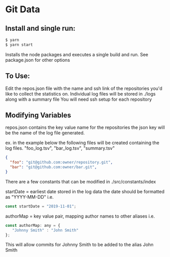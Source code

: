 # Git Data

## Install and single run:
```sh
$ yarn
$ yarn start 
```
Installs the node packages and executes a single build and run.
See package.json for other options

## To Use:
Edit the repos.json file with the name and ssh link of the repositories you'd like to collect the statistics on.
Individual log files will be stored in ./logs along with a summary file
You will need ssh setup for each repository

## Modifying Variables
repos.json contains the key value name for the repositories
the json key will be the name of the log file generated.

ex.  in the example below the following files will be created
containing the log files.  "foo_log.tsv", "bar_log.tsv", "summary.tsv"
```json
{
  "foo": "git@github.com:owner/repository.git",
  "bar": "git@github.com:owner/bar.git",
}
```


There are a few constants that can be modified in ./src/constants/index

startDate = earliest date stored in the log data
the date should be formatted as "YYYY-MM-DD" i.e.
```javascript
const startDate = "2019-11-01";
```

authorMap = key value pair, mapping author names to other aliases i.e.
```javascript
const authorMap: any = {
   "Johnny Smith" : "John Smith"
};
```
This will allow commits for Johnny Smith to be added to the alias John Smith

